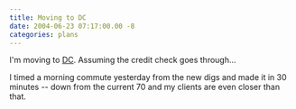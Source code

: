```yaml
---
title: Moving to DC
date: 2004-06-23 07:17:00.00 -8
categories: plans
---
```

I'm moving to [DC](http://www.wardermansion.com/). Assuming the credit check goes through…

I timed a morning commute yesterday from the new digs and made it in 30 minutes -- down from the current 70 and my clients are even closer than that.
